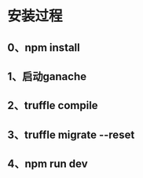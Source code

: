 # 安装过程
## 0、npm install

## 1、启动ganache

## 2、truffle compile

## 3、truffle migrate --reset

## 4、npm run dev